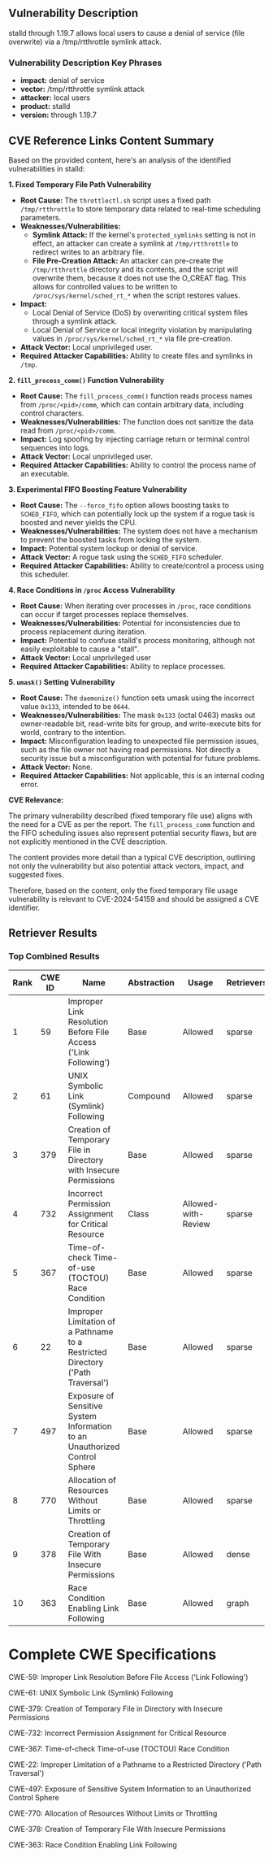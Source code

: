 ## Vulnerability Description
stalld through 1.19.7 allows local users to cause a denial of service (file overwrite) via a /tmp/rtthrottle symlink attack.

### Vulnerability Description Key Phrases
- **impact:** denial of service
- **vector:** /tmp/rtthrottle symlink attack
- **attacker:** local users
- **product:** stalld
- **version:** through 1.19.7

## CVE Reference Links Content Summary
Based on the provided content, here's an analysis of the identified vulnerabilities in stalld:

**1. Fixed Temporary File Path Vulnerability**

*   **Root Cause:** The `throttlectl.sh` script uses a fixed path `/tmp/rtthrottle` to store temporary data related to real-time scheduling parameters.
*   **Weaknesses/Vulnerabilities:**
    *   **Symlink Attack:** If the kernel's `protected_symlinks` setting is not in effect, an attacker can create a symlink at `/tmp/rtthrottle` to redirect writes to an arbitrary file.
    *   **File Pre-Creation Attack:** An attacker can pre-create the `/tmp/rtthrottle` directory and its contents, and the script will overwrite them, because it does not use the O_CREAT flag. This allows for controlled values to be written to `/proc/sys/kernel/sched_rt_*` when the script restores values.
*   **Impact:**
    *   Local Denial of Service (DoS) by overwriting critical system files through a symlink attack.
    *   Local Denial of Service or local integrity violation by manipulating values in `/proc/sys/kernel/sched_rt_*` via file pre-creation.
*   **Attack Vector:** Local unprivileged user.
*   **Required Attacker Capabilities:** Ability to create files and symlinks in `/tmp`.

**2.  `fill_process_comm()` Function Vulnerability**

*   **Root Cause:** The `fill_process_comm()` function reads process names from `/proc/<pid>/comm`, which can contain arbitrary data, including control characters.
*   **Weaknesses/Vulnerabilities:** The function does not sanitize the data read from `/proc/<pid>/comm`.
*   **Impact:** Log spoofing by injecting carriage return or terminal control sequences into logs.
*   **Attack Vector:** Local unprivileged user.
*   **Required Attacker Capabilities:** Ability to control the process name of an executable.

**3. Experimental FIFO Boosting Feature Vulnerability**

*   **Root Cause:** The `--force_fifo` option allows boosting tasks to `SCHED_FIFO`, which can potentially lock up the system if a rogue task is boosted and never yields the CPU.
*  **Weaknesses/Vulnerabilities:** The system does not have a mechanism to prevent the boosted tasks from locking the system.
*   **Impact:** Potential system lockup or denial of service.
*   **Attack Vector:** A rogue task using the `SCHED_FIFO` scheduler.
*   **Required Attacker Capabilities:** Ability to create/control a process using this scheduler.

**4. Race Conditions in `/proc` Access Vulnerability**

*   **Root Cause:** When iterating over processes in `/proc`, race conditions can occur if target processes replace themselves.
*   **Weaknesses/Vulnerabilities:**  Potential for inconsistencies due to process replacement during iteration.
*   **Impact:**  Potential to confuse stalld's process monitoring, although not easily exploitable to cause a "stall".
*   **Attack Vector:** Local unprivileged user
*   **Required Attacker Capabilities:** Ability to replace processes.

**5. `umask()` Setting Vulnerability**

*   **Root Cause:** The `daemonize()` function sets umask using the incorrect value `0x133`, intended to be `0644`.
*   **Weaknesses/Vulnerabilities:**  The mask `0x133` (octal 0463) masks out owner-readable bit, read-write bits for group, and write-execute bits for world, contrary to the intention.
*   **Impact:** Misconfiguration leading to unexpected file permission issues, such as the file owner not having read permissions. Not directly a security issue but a misconfiguration with potential for future problems.
*   **Attack Vector:** None.
*   **Required Attacker Capabilities:** Not applicable, this is an internal coding error.

**CVE Relevance:**

The primary vulnerability described (fixed temporary file use) aligns with the need for a CVE as per the report. The `fill_process_comm` function and the FIFO scheduling issues also represent potential security flaws, but are not explicitly mentioned in the CVE description.

The content provides more detail than a typical CVE description, outlining not only the vulnerability but also potential attack vectors, impact, and suggested fixes.

Therefore, based on the content, only the fixed temporary file usage vulnerability is relevant to CVE-2024-54159 and should be assigned a CVE identifier.

## Retriever Results

### Top Combined Results

| Rank | CWE ID | Name | Abstraction | Usage  | Retrievers | Individual Scores |
|------|--------|------|-------------|-------|------------|-------------------|
| 1 | 59 | Improper Link Resolution Before File Access ('Link Following') | Base | Allowed | sparse | 0.043 |
| 2 | 61 | UNIX Symbolic Link (Symlink) Following | Compound | Allowed | sparse | 0.040 |
| 3 | 379 | Creation of Temporary File in Directory with Insecure Permissions | Base | Allowed | sparse | 0.037 |
| 4 | 732 | Incorrect Permission Assignment for Critical Resource | Class | Allowed-with-Review | sparse | 0.036 |
| 5 | 367 | Time-of-check Time-of-use (TOCTOU) Race Condition | Base | Allowed | sparse | 0.035 |
| 6 | 22 | Improper Limitation of a Pathname to a Restricted Directory ('Path Traversal') | Base | Allowed | sparse | 0.034 |
| 7 | 497 | Exposure of Sensitive System Information to an Unauthorized Control Sphere | Base | Allowed | sparse | 0.034 |
| 8 | 770 | Allocation of Resources Without Limits or Throttling | Base | Allowed | sparse | 0.034 |
| 9 | 378 | Creation of Temporary File With Insecure Permissions | Base | Allowed | dense | 0.492 |
| 10 | 363 | Race Condition Enabling Link Following | Base | Allowed | graph | 0.003 |



# Complete CWE Specifications

CWE-59: Improper Link Resolution Before File Access ('Link Following')

CWE-61: UNIX Symbolic Link (Symlink) Following

CWE-379: Creation of Temporary File in Directory with Insecure Permissions

CWE-732: Incorrect Permission Assignment for Critical Resource

CWE-367: Time-of-check Time-of-use (TOCTOU) Race Condition

CWE-22: Improper Limitation of a Pathname to a Restricted Directory ('Path Traversal')

CWE-497: Exposure of Sensitive System Information to an Unauthorized Control Sphere

CWE-770: Allocation of Resources Without Limits or Throttling

CWE-378: Creation of Temporary File With Insecure Permissions

CWE-363: Race Condition Enabling Link Following